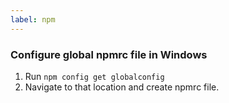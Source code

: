 ```yaml
---
label: npm
---
```


### Configure global npmrc file in Windows

1. Run `npm config get globalconfig`
2. Navigate to that location and create npmrc file.